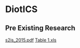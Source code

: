 # DiotICS

## Pre Existing Research

[s2is_2015.pdf](https://github.com/AmanNawal/DiotICS/files/10138697/s2is_2015.pdf)
[Table 1.xls](https://github.com/AmanNawal/DiotICS/files/10138708/Table.1.xls)

